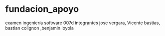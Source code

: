 # fundacion_apoyo
examen ingeniería software 007d integrantes jose vergara, Vicente bastias, bastian colignon ,benjamin loyola
